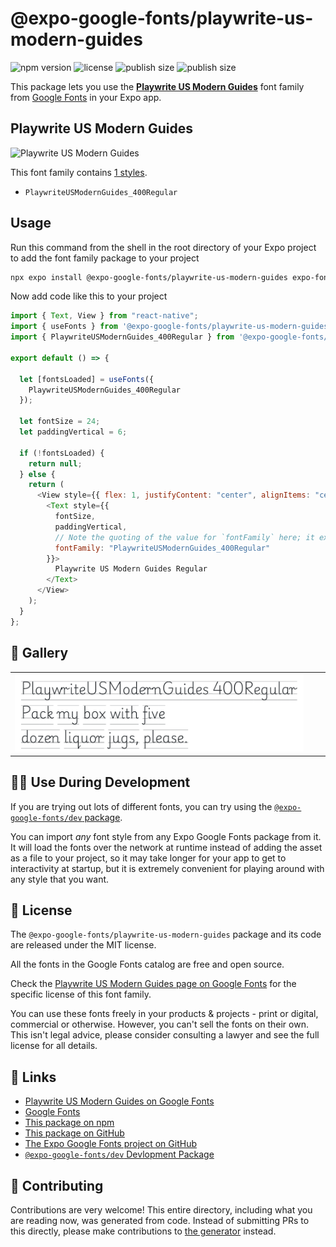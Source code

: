 # @expo-google-fonts/playwrite-us-modern-guides

![npm version](https://flat.badgen.net/npm/v/@expo-google-fonts/playwrite-us-modern-guides)
![license](https://flat.badgen.net/github/license/expo/google-fonts)
![publish size](https://flat.badgen.net/packagephobia/install/@expo-google-fonts/playwrite-us-modern-guides)
![publish size](https://flat.badgen.net/packagephobia/publish/@expo-google-fonts/playwrite-us-modern-guides)

This package lets you use the [**Playwrite US Modern Guides**](https://fonts.google.com/specimen/Playwrite+US+Modern+Guides) font family from [Google Fonts](https://fonts.google.com/) in your Expo app.

## Playwrite US Modern Guides

![Playwrite US Modern Guides](./font-family.png)

This font family contains [1 styles](#-gallery).

- `PlaywriteUSModernGuides_400Regular`

## Usage

Run this command from the shell in the root directory of your Expo project to add the font family package to your project

```sh
npx expo install @expo-google-fonts/playwrite-us-modern-guides expo-font
```

Now add code like this to your project

```js
import { Text, View } from "react-native";
import { useFonts } from '@expo-google-fonts/playwrite-us-modern-guides/useFonts';
import { PlaywriteUSModernGuides_400Regular } from '@expo-google-fonts/playwrite-us-modern-guides/400Regular';

export default () => {

  let [fontsLoaded] = useFonts({
    PlaywriteUSModernGuides_400Regular
  });

  let fontSize = 24;
  let paddingVertical = 6;

  if (!fontsLoaded) {
    return null;
  } else {
    return (
      <View style={{ flex: 1, justifyContent: "center", alignItems: "center" }}>
        <Text style={{
          fontSize,
          paddingVertical,
          // Note the quoting of the value for `fontFamily` here; it expects a string!
          fontFamily: "PlaywriteUSModernGuides_400Regular"
        }}>
          Playwrite US Modern Guides Regular
        </Text>
      </View>
    );
  }
};
```

## 🔡 Gallery


||||
|-|-|-|
|![PlaywriteUSModernGuides_400Regular](./400Regular/PlaywriteUSModernGuides_400Regular.ttf.png)||||


## 👩‍💻 Use During Development

If you are trying out lots of different fonts, you can try using the [`@expo-google-fonts/dev` package](https://github.com/expo/google-fonts/tree/master/font-packages/dev#readme).

You can import _any_ font style from any Expo Google Fonts package from it. It will load the fonts over the network at runtime instead of adding the asset as a file to your project, so it may take longer for your app to get to interactivity at startup, but it is extremely convenient for playing around with any style that you want.


## 📖 License

The `@expo-google-fonts/playwrite-us-modern-guides` package and its code are released under the MIT license.

All the fonts in the Google Fonts catalog are free and open source.

Check the [Playwrite US Modern Guides page on Google Fonts](https://fonts.google.com/specimen/Playwrite+US+Modern+Guides) for the specific license of this font family.

You can use these fonts freely in your products & projects - print or digital, commercial or otherwise. However, you can't sell the fonts on their own. This isn't legal advice, please consider consulting a lawyer and see the full license for all details.

## 🔗 Links

- [Playwrite US Modern Guides on Google Fonts](https://fonts.google.com/specimen/Playwrite+US+Modern+Guides)
- [Google Fonts](https://fonts.google.com/)
- [This package on npm](https://www.npmjs.com/package/@expo-google-fonts/playwrite-us-modern-guides)
- [This package on GitHub](https://github.com/expo/google-fonts/tree/master/font-packages/playwrite-us-modern-guides)
- [The Expo Google Fonts project on GitHub](https://github.com/expo/google-fonts)
- [`@expo-google-fonts/dev` Devlopment Package](https://github.com/expo/google-fonts/tree/master/font-packages/dev)

## 🤝 Contributing

Contributions are very welcome! This entire directory, including what you are reading now, was generated from code. Instead of submitting PRs to this directly, please make contributions to [the generator](https://github.com/expo/google-fonts/tree/master/packages/generator) instead.
